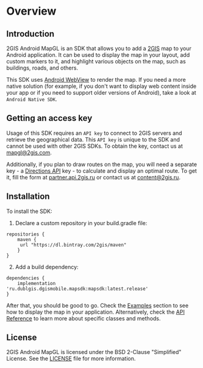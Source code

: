 # Overview

## Introduction

2GIS Android MapGL is an SDK that allows you to add a [2GIS](https://2gis.ae) map to your Android application. It can be used to display the map in your layout, add custom markers to it, and highlight various objects on the map, such as buildings, roads, and others.

This SDK uses [Android WebView](https://developer.android.com/reference/android/webkit/WebView) to render the map. If you need a more native solution (for example, if you don't want to display web content inside your app or if you need to support older versions of Android), take a look at `Android Native SDK`.

## Getting an access key

Usage of this SDK requires an `API key` to connect to 2GIS servers and retrieve the geographical data. This `API key` is unique to the SDK and cannot be used with other 2GIS SDKs. To obtain the key, contact us at [mapgl@2gis.com](mailto:mapgl@2gis.com).

Additionally, if you plan to draw routes on the map, you will need a separate key - a [Directions API](/ru/api/navigation/directions/overview) key - to calculate and display an optimal route. To get it, fill the form at [partner.api.2gis.ru](https://partner.api.2gis.ru/) or contact us at [content@2gis.ru](mailto:content@2gis.ru).

## Installation

To install the SDK:

1. Declare a custom repository in your build.gradle file:

```
repositories {
    maven {
     url "https://dl.bintray.com/2gis/maven"
    }
}
```

2. Add a build dependency:

```
dependencies {
    implementation 'ru.dublgis.dgismobile.mapsdk:mapsdk:latest.release'
}
```

After that, you should be good to go. Check the [Examples](/ru/android/webgl/maps/examples) section to see how to display the map in your application. Alternatively, check the [API Reference](/ru/android/webgl/maps/reference) to learn more about specific classes and methods.

## License

2GIS Android MapGL is licensed under the BSD 2-Clause "Simplified" License. See the [LICENSE](https://github.com/2gis/MapGL-Android/blob/master/LICENSE) file for more information.
